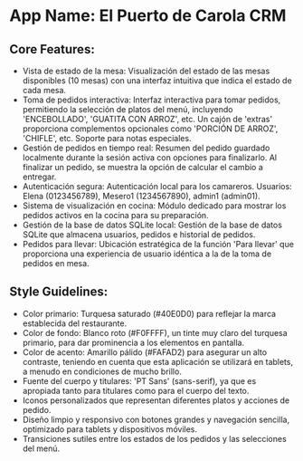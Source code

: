# **App Name**: El Puerto de Carola CRM

## Core Features:

- Vista de estado de la mesa: Visualización del estado de las mesas disponibles (10 mesas) con una interfaz intuitiva que indica el estado de cada mesa.
- Toma de pedidos interactiva: Interfaz interactiva para tomar pedidos, permitiendo la selección de platos del menú, incluyendo 'ENCEBOLLADO', 'GUATITA CON ARROZ', etc. Un cajón de 'extras' proporciona complementos opcionales como 'PORCIÓN DE ARROZ', 'CHIFLE', etc. Soporte para notas especiales.
- Gestión de pedidos en tiempo real: Resumen del pedido guardado localmente durante la sesión activa con opciones para finalizarlo. Al finalizar un pedido, se muestra la opción de calcular el cambio a entregar.
- Autenticación segura: Autenticación local para los camareros. Usuarios: Elena (0123456789), Mesero1 (1234567890), admin1 (admin01).
- Sistema de visualización en cocina: Módulo dedicado para mostrar los pedidos activos en la cocina para su preparación.
- Gestión de la base de datos SQLite local: Gestión de la base de datos SQLite que almacena usuarios, pedidos e historial de pedidos.
- Pedidos para llevar: Ubicación estratégica de la función 'Para llevar' que proporciona una experiencia de usuario idéntica a la de la toma de pedidos en mesa.

## Style Guidelines:

- Color primario: Turquesa saturado (#40E0D0) para reflejar la marca establecida del restaurante.
- Color de fondo: Blanco roto (#F0FFFF), un tinte muy claro del turquesa primario, para dar prominencia a los elementos en pantalla.
- Color de acento: Amarillo pálido (#FAFAD2) para asegurar un alto contraste, teniendo en cuenta que esta aplicación se utilizará en tablets, a menudo en condiciones de mucho brillo.
- Fuente del cuerpo y titulares: 'PT Sans' (sans-serif), ya que es apropiada tanto para titulares como para el cuerpo del texto.
- Iconos personalizados que representan diferentes platos y acciones de pedido.
- Diseño limpio y responsivo con botones grandes y navegación sencilla, optimizado para tablets y dispositivos móviles.
- Transiciones sutiles entre los estados de los pedidos y las selecciones del menú.